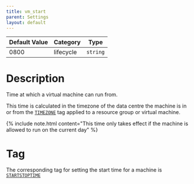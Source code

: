 ```yaml
---
title: vm_start
parent: Settings
layout: default
---
```


| Default Value | Category | Type |
|---|---|---|
| 0800 | lifecycle | `string` |

# Description

Time at which a virtual machine can run from.

This time is calculated in the timezone of the data centre the machine is in or from the [`TIMEZONE`](/pages/tags/timezone.html) tag applied to a resource group or virtual machine.

{% include note.html content="This time only takes effect if the machine is allowed to run on the current day" %}

# Tag

The corresponding tag for setting the start time for a machine is [`STARTSTOPTIME`](/pages/tags/startstoptime.html)

